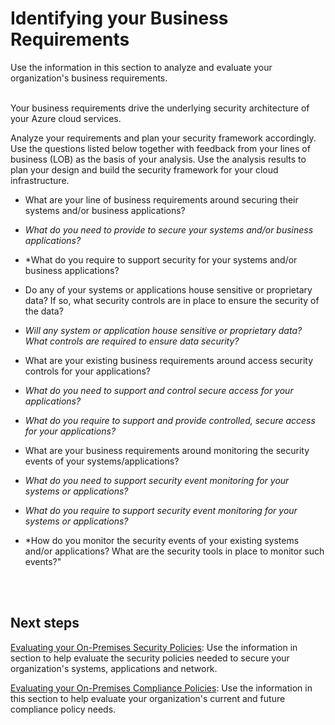 # Identifying your Business Requirements

Use the information in this section to analyze and evaluate your organization's business requirements.  
  

Your business requirements drive the underlying security architecture of your Azure cloud services. 

Analyze your requirements and plan your security framework accordingly. Use the questions listed below together with feedback from your lines of business (LOB) as the basis of your analysis. Use the analysis results to plan your design and build the security framework for your cloud infrastructure.


- What are your line of business requirements around securing their systems and/or business applications? <br />
- *What do you need to provide to secure your systems and/or business applications?*
- *What do you require to support security for your systems and/or business applications? 

- Do any of your systems or applications house sensitive or proprietary data? If so, what security controls are in place to ensure the security of the data?<br /> 
- *Will any system or application house sensitive or proprietary data? What controls are required to ensure data security?*

- What are your existing business requirements around access security controls for your applications?<br />
- *What do you need to support and control secure access for your applications?*
- *What do you require to support and provide controlled, secure access for your applications?*


- What are your business requirements around monitoring the security events of your systems/applications?<br />
- *What do you need to support security event monitoring for your systems or applications?*
- *What do you require to support security event monitoring for your systems or applications?*
- *How do you monitor the security events of your existing systems and/or applications? What are the security tools in place to monitor such events?"
 <br />
<br />

## Next steps 

[Evaluating your On-Premises Security Policies](https://github.com/nmcgregor/Azure-Security/blob/master/1.1-Evaluating-your-On-Premise-Security-Policies.md):  Use the information in section to help evaluate the security policies needed to secure your organization's systems, applications and network.



 

[Evaluating your On-Premises Compliance Policies](https://github.com/nmcgregor/Azure-Security/blob/master/1.2-Evaluating-your-On-Premise-Compliance-Policies.md): Use the information in this section to help evaluate your organization's current and future compliance policy needs.

